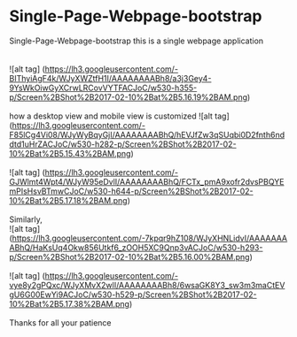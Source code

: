 # Single-Page-Webpage-bootstrap
Single-Page-Webpage-bootstrap
this is a single webpage application<br/>
<br/><br/>
![alt tag] (https://lh3.googleusercontent.com/-BIThyiAgF4k/WJyXWZtfH1I/AAAAAAAABh8/a3j3Gey4-9YsWkOiwGyXCrwLRCovVYTFACJoC/w530-h355-p/Screen%2BShot%2B2017-02-10%2Bat%2B5.16.19%2BAM.png)
<br/>
<br/>
how a desktop view and mobile view is customized
![alt tag] (https://lh3.googleusercontent.com/-F85lCg4Vi08/WJyWyBqyGjI/AAAAAAAABhQ/hEVJfZw3qSUqbi0D2fnth6nddtd1uHrZACJoC/w530-h282-p/Screen%2BShot%2B2017-02-10%2Bat%2B5.15.43%2BAM.png)<br/>
<br/>
![alt tag] (https://lh3.googleusercontent.com/-GJWlmt4Wpt4/WJyW95eDvlI/AAAAAAAABhQ/FCTx_pmA9xofr2dvsPBQYEmPIsHsvBTmwCJoC/w530-h644-p/Screen%2BShot%2B2017-02-10%2Bat%2B5.17.18%2BAM.png)
<br/><br/>
Similarly,
<br/>
![alt tag] (https://lh3.googleusercontent.com/-7kpqr9hZ108/WJyXHNLidvI/AAAAAAAABhQ/HaKsUq4Okw856Utkf6_zOOH5XC9Qnp3vACJoC/w530-h293-p/Screen%2BShot%2B2017-02-10%2Bat%2B5.16.00%2BAM.png)<br/>
<br/>
![alt tag] (https://lh3.googleusercontent.com/-vye8y2gPQxc/WJyXMvX2wlI/AAAAAAAABh8/6wsaGK8Y3_sw3m3maCtEVgU6G00EwYi9ACJoC/w530-h529-p/Screen%2BShot%2B2017-02-10%2Bat%2B5.17.38%2BAM.png)
<br/><br/>
Thanks for all your patience
<br/>
<br/>
